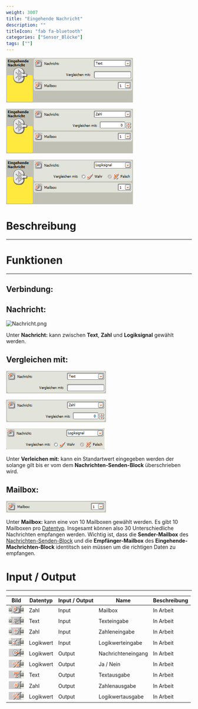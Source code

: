 ```yaml
---
weight: 3007
title: "Eingehende Nachricht"
description: ""
titleIcon: "fab fa-bluetooth"
categories: ["Sensor_Blöcke"]
tags: [""]
---
```



![Block1.png](/images/nxt-images/Kapitel%203%20Sensoren/3.8%20Eingehende%20Nachricht/Block1.png)

![Block2.png](/images/nxt-images/Kapitel%203%20Sensoren/3.8%20Eingehende%20Nachricht/Block2.png)

![Block3.png](/images/nxt-images/Kapitel%203%20Sensoren/3.8%20Eingehende%20Nachricht/Block3.png)


# Beschreibung
---



# Funktionen
---

## Verbindung:

## Nachricht:

![Nachricht.png](/images/nxt-images/Kapitel%203%20Sensoren/3.8%20Eingehende%20Nachricht/Nachrisscht1.png)

Unter **Nachricht:** kann zwischen **Text**, **Zahl** und **Logiksignal** gewählt werden.

## Vergleichen mit:

![Nachricht1.png](/images/nxt-images/Kapitel%203%20Sensoren/3.8%20Eingehende%20Nachricht/Nachricht1.png)

![Nachricht2.png](/images/nxt-images/Kapitel%203%20Sensoren/3.8%20Eingehende%20Nachricht/Nachricht2.png)

![Nachricht3.png](/images/nxt-images/Kapitel%203%20Sensoren/3.8%20Eingehende%20Nachricht/Nachricht3.png)

Unter **Verleichen mit:** kann ein Standartwert eingegeben werden der solange gilt bis er vom dem **Nachrichten-Senden-Block** überschrieben wird.


## Mailbox:

![Mailbox.png](/images/nxt-images/Kapitel%203%20Sensoren/3.8%20Eingehende%20Nachricht/Mailbox.png)

Unter **Mailbox:** kann eine von 10 Mailboxen gewählt werden. Es gibt 10 Mailboxen pro [Datentyp](). Insgesamt können also 30 Unterschiedliche Nachrichten empfangen werden. Wichtig ist, dass die **Sender-Mailbox** des [Nachrichten-Senden-Block]() und die **Empfänger-Mailbox** des **Eingehende-Machrichten-Block** identitsch sein müssen um die richtigen Daten zu empfangen.

# Input / Output
---

| Bild                                                                                         | Datentyp    | Input / Output | Name     |Beschreibung|
| -------------------------------------------------------------------------------------------- | ------------| ------------ |----------|------------|
| ![Input1.png](/images/nxt-images/Kapitel%203%20Sensoren/3.8%20Eingehende%20Nachricht/Input1.png)  | Zahl      | Input  | Mailbox            | In Arbeit 
| ![Input2.png](/images/nxt-images/Kapitel%203%20Sensoren/3.8%20Eingehende%20Nachricht/Input2.png)   | Text      | Input  | Texteingabe        | In Arbeit
| ![Input3.png](/images/nxt-images/Kapitel%203%20Sensoren/3.8%20Eingehende%20Nachricht/Input3.png)  | Zahl      | Input  | Zahleneingabe      | In Arbeit
| ![Input4.png](/images/nxt-images/Kapitel%203%20Sensoren/3.8%20Eingehende%20Nachricht/Input4.png)  | Logikwert | Input  | Logikwerteingabe   | In Arbeit
| ![Input5.png](/images/nxt-images/Kapitel%203%20Sensoren/3.8%20Eingehende%20Nachricht/Input5.png)  | Logikwert | Output | Nachrichteneingang | In Arbeit
| ![Input6.png](/images/nxt-images/Kapitel%203%20Sensoren/3.8%20Eingehende%20Nachricht/Input6.png)  | Logikwert | Output | Ja / Nein          | In Arbeit
| ![Input7.png](/images/nxt-images/Kapitel%203%20Sensoren/3.8%20Eingehende%20Nachricht/Input7.png)  | Text      | Output | Textausgabe        | In Arbeit
| ![Input8.png](/images/nxt-images/Kapitel%203%20Sensoren/3.8%20Eingehende%20Nachricht/Input8.png)  | Zahl      | Output | Zahlenausgabe      | In Arbeit
| ![Input9.png](/images/nxt-images/Kapitel%203%20Sensoren/3.8%20Eingehende%20Nachricht/Input9.png)  | Logikwert | Output | Logikwertausgabe   | In Arbeit
